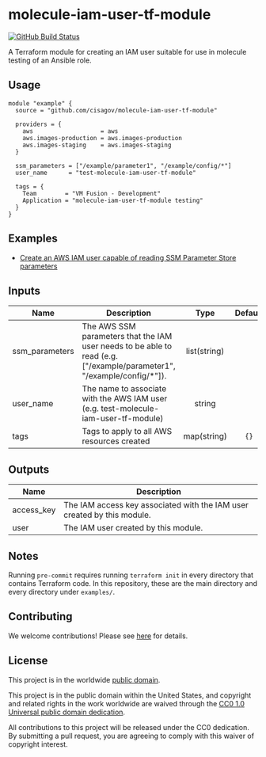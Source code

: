 # molecule-iam-user-tf-module #

[![GitHub Build Status](https://github.com/cisagov/molecule-iam-user-tf-module/workflows/build/badge.svg)](https://github.com/cisagov/molecule-iam-user-tf-module/actions)

A Terraform module for creating an IAM user suitable for use in molecule
testing of an Ansible role.

## Usage ##

```hcl
module "example" {
  source = "github.com/cisagov/molecule-iam-user-tf-module"

  providers = {
    aws                   = aws
    aws.images-production = aws.images-production
    aws.images-staging    = aws.images-staging
  }

  ssm_parameters = ["/example/parameter1", "/example/config/*"]
  user_name      = "test-molecule-iam-user-tf-module"

  tags = {
    Team        = "VM Fusion - Development"
    Application = "molecule-iam-user-tf-module testing"
  }
}
```

## Examples ##

* [Create an AWS IAM user capable of reading SSM Parameter Store parameters](https://github.com/cisagov/molecule-iam-user-tf-module/tree/develop/examples/basic_usage)

## Inputs ##

| Name | Description | Type | Default | Required |
|------|-------------|:----:|:-------:|:--------:|
| ssm_parameters | The AWS SSM parameters that the IAM user needs to be able to read (e.g. ["/example/parameter1", "/example/config/*"]). | list(string) | | yes |
| user_name | The name to associate with the AWS IAM user (e.g. test-molecule-iam-user-tf-module) | string | | yes |
| tags | Tags to apply to all AWS resources created | map(string) | `{}` | no |

## Outputs ##

| Name | Description |
|------|-------------|
| access_key | The IAM access key associated with the IAM user created by this module. |
| user | The IAM user created by this module. |

## Notes ##

Running `pre-commit` requires running `terraform init` in every directory that
contains Terraform code. In this repository, these are the main directory and
every directory under `examples/`.

## Contributing ##

We welcome contributions!  Please see [here](CONTRIBUTING.md) for
details.

## License ##

This project is in the worldwide [public domain](LICENSE).

This project is in the public domain within the United States, and
copyright and related rights in the work worldwide are waived through
the [CC0 1.0 Universal public domain
dedication](https://creativecommons.org/publicdomain/zero/1.0/).

All contributions to this project will be released under the CC0
dedication. By submitting a pull request, you are agreeing to comply
with this waiver of copyright interest.
